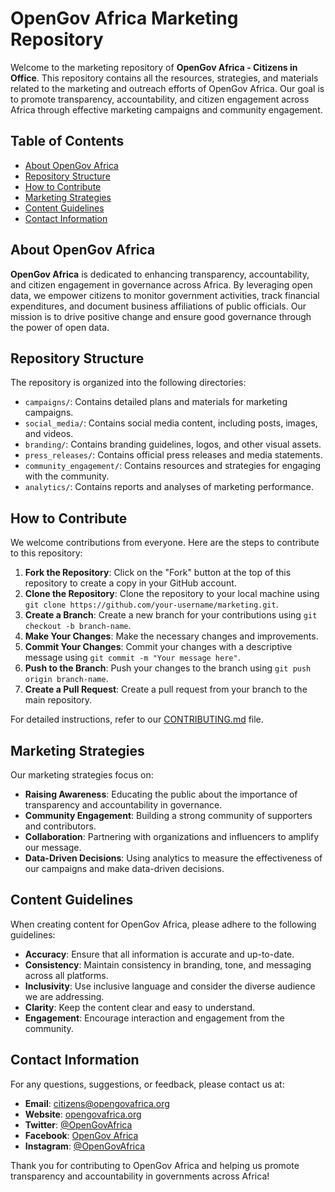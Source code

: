 # OpenGov Africa Marketing Repository

Welcome to the marketing repository of **OpenGov Africa - Citizens in Office**. This repository contains all the resources, strategies, and materials related to the marketing and outreach efforts of OpenGov Africa. Our goal is to promote transparency, accountability, and citizen engagement across Africa through effective marketing campaigns and community engagement.

## Table of Contents
- [About OpenGov Africa](#about-opengov-africa)
- [Repository Structure](#repository-structure)
- [How to Contribute](#how-to-contribute)
- [Marketing Strategies](#marketing-strategies)
- [Content Guidelines](#content-guidelines)
- [Contact Information](#contact-information)

## About OpenGov Africa
**OpenGov Africa** is dedicated to enhancing transparency, accountability, and citizen engagement in governance across Africa. By leveraging open data, we empower citizens to monitor government activities, track financial expenditures, and document business affiliations of public officials. Our mission is to drive positive change and ensure good governance through the power of open data.

## Repository Structure
The repository is organized into the following directories:

- `campaigns/`: Contains detailed plans and materials for marketing campaigns.
- `social_media/`: Contains social media content, including posts, images, and videos.
- `branding/`: Contains branding guidelines, logos, and other visual assets.
- `press_releases/`: Contains official press releases and media statements.
- `community_engagement/`: Contains resources and strategies for engaging with the community.
- `analytics/`: Contains reports and analyses of marketing performance.

## How to Contribute
We welcome contributions from everyone. Here are the steps to contribute to this repository:

1. **Fork the Repository**: Click on the "Fork" button at the top of this repository to create a copy in your GitHub account.
2. **Clone the Repository**: Clone the repository to your local machine using `git clone https://github.com/your-username/marketing.git`.
3. **Create a Branch**: Create a new branch for your contributions using `git checkout -b branch-name`.
4. **Make Your Changes**: Make the necessary changes and improvements.
5. **Commit Your Changes**: Commit your changes with a descriptive message using `git commit -m "Your message here"`.
6. **Push to the Branch**: Push your changes to the branch using `git push origin branch-name`.
7. **Create a Pull Request**: Create a pull request from your branch to the main repository.

For detailed instructions, refer to our [CONTRIBUTING.md](CONTRIBUTING.md) file.

## Marketing Strategies
Our marketing strategies focus on:
- **Raising Awareness**: Educating the public about the importance of transparency and accountability in governance.
- **Community Engagement**: Building a strong community of supporters and contributors.
- **Collaboration**: Partnering with organizations and influencers to amplify our message.
- **Data-Driven Decisions**: Using analytics to measure the effectiveness of our campaigns and make data-driven decisions.

## Content Guidelines
When creating content for OpenGov Africa, please adhere to the following guidelines:
- **Accuracy**: Ensure that all information is accurate and up-to-date.
- **Consistency**: Maintain consistency in branding, tone, and messaging across all platforms.
- **Inclusivity**: Use inclusive language and consider the diverse audience we are addressing.
- **Clarity**: Keep the content clear and easy to understand.
- **Engagement**: Encourage interaction and engagement from the community.

## Contact Information
For any questions, suggestions, or feedback, please contact us at:
- **Email**: citizens@opengovafrica.org
- **Website**: [opengovafrica.org](http://opengovafrica.org)
- **Twitter**: [@OpenGovAfrica](https://twitter.com/OpenGovAfrica)
- **Facebook**: [OpenGov Africa](https://facebook.com/OpenGovAfrica)
- **Instagram**: [@OpenGovAfrica](https://instagram.com/OpenGovAfrica)

Thank you for contributing to OpenGov Africa and helping us promote transparency and accountability in governments across Africa!
